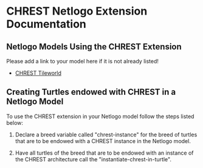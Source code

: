 CHREST Netlogo Extension Documentation
======================================

Netlogo Models Using the CHREST Extension
-----------------------------------------

Please add a link to your model here if it is not already listed!

  * [CHREST Tileworld](https://github.com/mlk5060/chrest-tileworld-netlogo-model)

Creating Turtles endowed with CHREST in a Netlogo Model
-------------------------------------------------------

To use the CHREST extension in your Netlogo model follow the steps listed below:

  1. Declare a breed variable called "chrest-instance" for the breed of turtles that are to be endowed with a 
     CHREST instance in the Netlogo model.
    
  2. Have all turtles of the breed that are to be endowed with an instance of the CHREST architecture
     call the "instantiate-chrest-in-turtle".
    
